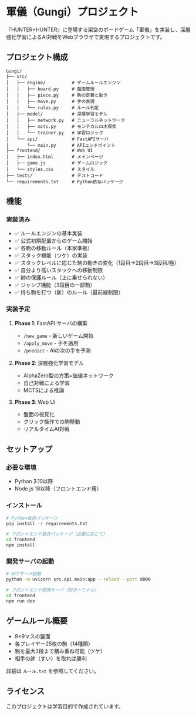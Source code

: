 # 軍儀（Gungi）プロジェクト

『HUNTER×HUNTER』に登場する架空のボードゲーム「軍儀」を実装し、深層強化学習によるAI対戦をWebブラウザで実現するプロジェクトです。

## プロジェクト構成

```
Gungi/
├── src/
│   ├── engine/          # ゲームルールエンジン
│   │   ├── board.py     # 盤面管理
│   │   ├── piece.py     # 駒の定義と動き
│   │   ├── move.py      # 手の表現
│   │   └── rules.py     # ルール判定
│   ├── model/           # 深層学習モデル
│   │   ├── network.py   # ニューラルネットワーク
│   │   ├── mcts.py      # モンテカルロ木探索
│   │   └── trainer.py   # 学習ロジック
│   └── api/             # FastAPIサーバ
│       └── main.py      # APIエンドポイント
├── frontend/            # Web UI
│   ├── index.html       # メインページ
│   ├── game.js          # ゲームロジック
│   └── styles.css       # スタイル
├── tests/               # テストコード
└── requirements.txt     # Python依存パッケージ
```

## 機能

### 実装済み
- ✅ ルールエンジンの基本実装
- ✅ 公式初期配置からのゲーム開始
- ✅ 各駒の移動ルール（本家準拠）
- ✅ スタック機能（ツケ）の実装
- ✅ スタックレベルに応じた駒の動きの変化（1段目→2段目→3段目/極）
- ✅ 自分より高いスタックへの移動制限
- ✅ 帥の保護ルール（上に乗せられない）
- ✅ ジャンプ機能（3段目の一部駒）
- ✅ 持ち駒を打つ（新）のルール（最前線制限）

### 実装予定
1. **Phase 1**: FastAPI サーバの構築
   - `/new_game` - 新しいゲーム開始
   - `/apply_move` - 手を適用
   - `/predict` - AIの次の手を予測

2. **Phase 2**: 深層強化学習モデル
   - AlphaZero型の方策+価値ネットワーク
   - 自己対戦による学習
   - MCTSによる推論

3. **Phase 3**: Web UI
   - 盤面の視覚化
   - クリック操作での駒移動
   - リアルタイムAI対戦

## セットアップ

### 必要な環境
- Python 3.10以降
- Node.js 18以降（フロントエンド用）

### インストール

```bash
# Python依存パッケージ
pip install -r requirements.txt

# フロントエンド依存パッケージ（必要に応じて）
cd frontend
npm install
```

### 開発サーバの起動

```bash
# APIサーバ起動
python -m uvicorn src.api.main:app --reload --port 8000

# フロントエンド開発サーバ（別ターミナル）
cd frontend
npm run dev
```

## ゲームルール概要

- 9×9マスの盤面
- 各プレイヤー25枚の駒（14種類）
- 駒を最大3段まで積み重ね可能（ツケ）
- 相手の帥（すい）を取れば勝利

詳細は `ルール.txt` を参照してください。

## ライセンス

このプロジェクトは学習目的で作成されています。
